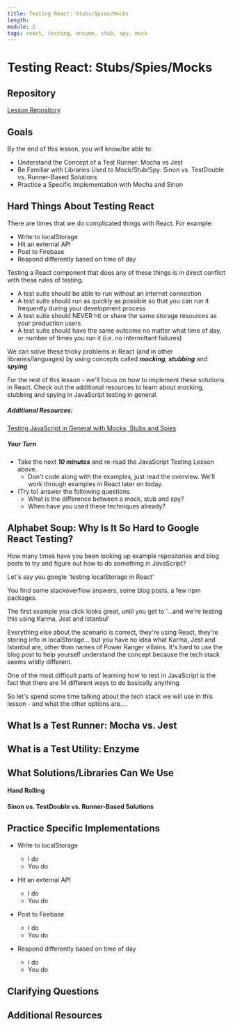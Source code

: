 ```yaml
---
title: Testing React: Stubs/Spies/Mocks
length: 
module: 2
tags: react, testing, enzyme, stub, spy, mock
---
```


# Testing React: Stubs/Spies/Mocks

## Repository

[Lesson Repository](https://github.com/turingschool-examples/react-testing-with-stubs)

## Goals

By the end of this lesson, you will know/be able to:

* Understand the Concept of a Test Runner: Mocha vs Jest
* Be Familiar with Libraries Used to Mock/Stub/Spy: Sinon vs. TestDouble vs. Runner-Based Solutions
* Practice a Specific Implementation with Mocha and Sinon

## Hard Things About Testing React

There are times that we do complicated things with React. For example:

- Write to localStorage
- Hit an external API
- Post to Firebase
- Respond differently based on time of day

Testing a React component that does any of these things is in direct conflict with these rules of testing.

- A test suite should be able to run without an internet connection
- A test suite should run as quickly as possible so that you can run it frequently during your development process
- A test suite should NEVER hit or share the same storage resources as your production users
- A test suite should have the same outcome no matter what time of day, or number of times you run it (i.e. no intermittant failures)

We can solve these tricky problems in React (and in other libraries/languages) by using concepts called ***mocking***, ***stubbing*** and ***spying***

For the rest of this lesson - we'll focus on how to implement these solutions in React. Check out the additional resources to learn about mocking, stubbing and spying in JavaScript testing in general.

##### Additional Resources: 

[Testing JavaScript in General with Mocks, Stubs and Spies](https://github.com/turingschool/lesson_plans/blob/master/ruby_04-apis_and_scalability/testing_javascript-mocks_and_stubs.markdown)

##### Your Turn

- Take the next ***10 minutes*** and re-read the JavaScript Testing Lesson above.
  - Don't code along with the examples, just read the overview. We'll work through examples in React later on today.
- (Try to) answer the following questions
  - What is the difference between a mock, stub and spy?
  - When have you used these techniques already?

## Alphabet Soup: Why Is It So Hard to Google React Testing?

How many times have you been looking up example repositories and blog posts to try and figure out how to do something in JavaScript?

Let's say you google 'testing localStorage in React'

You find some stackoverflow answers, some blog posts, a few npm packages.

The first example you click looks great, until you get to '...and we're testing this using Karma, Jest and Istanbul'

Everything else about the scenario is correct, they're using React, they're storing info in localStorage... but you have no idea what Karma, Jest and Istanbul are, other than names of Power Ranger villains. It's hard to use the blog post to help yourself understand the concept because the tech stack seems wildly different.

One of the most difficult parts of learning how to test in JavaScript is the fact that there are 14 different ways to do basically anything.

So let's spend some time talking about the tech stack we will use in this lesson - and what the other options are....

## What Is a Test Runner: Mocha vs. Jest

## What is a Test Utility: Enzyme

## What Solutions/Libraries Can We Use

#### Hand Rolling

#### Sinon vs. TestDouble vs. Runner-Based Solutions

## Practice Specific Implementations

- Write to localStorage
  - I do
  - You do

- Hit an external API
  - I do
  - You do

- Post to Firebase
  - I do
  - You do

- Respond differently based on time of day
  - I do
  - You do

## Clarifying Questions

## Additional Resources